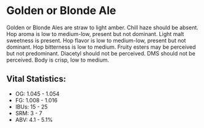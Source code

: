 # Golden or Blonde Ale

Golden or Blonde Ales are straw to light amber. Chill haze should be absent. Hop aroma is low to medium-low, present but not dominant. Light malt sweetness is present. Hop flavor is low to medium-low, present but not dominant. Hop bitterness is low to medium. Fruity esters may be perceived but not predominant. Diacetyl should not be perceived. DMS should not be perceived. Body is crisp, low to medium.

## Vital Statistics:

- OG: 1.045 - 1.054
- FG: 1.008 - 1.016
- IBUs: 15 - 25
- SRM: 3 - 7
- ABV: 4.1 - 5.1% 